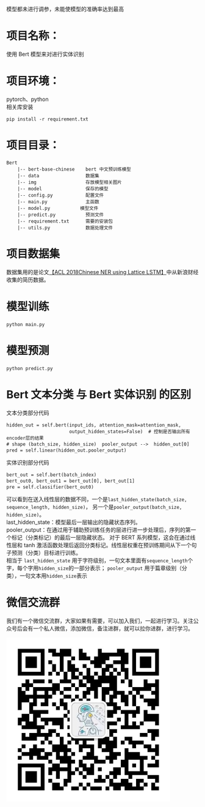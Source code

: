 模型都未进行调参，未能使模型的准确率达到最高
# 项目名称：
使用 Bert 模型来对进行实体识别

# 项目环境：
pytorch、python   
相关库安装
```
pip install -r requirement.txt
```

# 项目目录：
```
Bert
    |-- bert-base-chinese    bert 中文预训练模型     
    |-- data                 数据集  
    |-- img                  存放模型相关图片              
    |-- model                保存的模型               
    |-- config.py            配置文件                                 
    |-- main.py              主函数                      
    |-- model.py           模型文件                     
    |-- predict.py           预测文件                         
    |-- requirement.txt      需要的安装包
    |-- utils.py             数据处理文件
```

# 项目数据集
数据集用的是论文[【ACL 2018Chinese NER using Lattice LSTM】](https://github.com/jiesutd/LatticeLSTM)中从新浪财经收集的简历数据。

# 模型训练
`python main.py`

# 模型预测
`python predict.py`

# Bert 文本分类 与 Bert 实体识别 的区别
文本分类部分代码
```
hidden_out = self.bert(input_ids, attention_mask=attention_mask,
                       output_hidden_states=False)  # 控制是否输出所有encoder层的结果
# shape (batch_size, hidden_size)  pooler_output -->  hidden_out[0]
pred = self.linear(hidden_out.pooler_output)
```
实体识别部分代码
```
bert_out = self.bert(batch_index)
bert_out0, bert_out1 = bert_out[0], bert_out[1]
pre = self.classifier(bert_out0)
```
可以看到在送入线性层的数据不同，一个是`last_hidden_state(batch_size, sequence_length, hidden_size)`，
另一个是`pooler_output(batch_size, hidden_size)`。          
last_hidden_state：模型最后一层输出的隐藏状态序列。     
pooler_output：在通过用于辅助预训练任务的层进行进一步处理后，序列的第一个标记（分类标记）的最后一层隐藏状态。
对于 BERT 系列模型，这会在通过线性层和 tanh 激活函数处理后返回分类标记。线性层权重在预训练期间从下一个句子预测（分类）目标进行训练。         
相当于 `last_hidden_state` 用于字符级别，一句文本里面有`sequence_length`个字，每个字用`hidden_size`的一部分表示；
`pooler_output` 用于篇章级别（分类），一句文本用`hidden_size`表示

# 微信交流群
我们有一个微信交流群，大家如果有需要，可以加入我们，一起进行学习。关注公众号后会有一个私人微信，添加微信，备注进群，就可以拉你进群，进行学习。

![公众号](img/公众号.jpg)   
